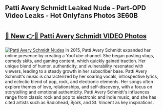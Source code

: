## Patti Avery Schmidt Le𝚊ked N𝚞de - Part-OPD Video Le𝚊ks - Hot Onlyf𝚊ns Photos 3E60B

# <h2><a href="http://ab24666.deff.icu/?id=Patti+Avery+Schmidt">🔗 New 👉🔴 Patti Avery Schmidt VIDEO Photos</a></h2>

[![Patti Avery Schmidt N𝚞des](https://i.imgur.com/rIISA9y.gif)](http://ab24666.deff.icu/?id=Patti+Avery+Schmidt)
In 2015, Patti Avery Schmidt expanded her online presence by creating a YouTube channel. She began posting vlogs, comedy skits, and gaming content, which quickly gained traction. Her unique blend of humor, authenticity, and vulnerability resonated with viewers, leading to a steady growth in her subscriber base. Patti Avery Schmidt's music is characterized by her soaring vocals, introspective lyrics, and eclectic blend of pop, rock, and electronic elements. Her songs often explore themes of love, relationships, and self-discovery, with a focus on storytelling and emotional authenticity. Patti Avery Schmidt's influences range from classic rock and pop to electronic and indie music, and she has cited artists such as Radiohead, Björk, and St. Vincent as key inspirations.
